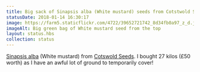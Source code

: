 ```yaml
---
title: Big sack of Sinapsis alba (White mustard) seeds from Cotstwold Seeds, used as a temporary ground cover whilst perennial ground cover plants get established
statusDate: 2018-01-14 16:30:17
image: https://farm5.staticflickr.com/4722/39652721742_8d34fb0a97_z_d.jpg
imageAlt: Big green bag of White mustard seed from the top
layout: status.hbs
collection: status
---
```


[Sinapsis alba](http://www.pfaf.org/user/plant.aspx?LatinName=Sinapis+alba) (White mustard) from [Cotswold Seeds](https://www.cotswoldseeds.com/product/mustard-sinapis-alba). I bought 27 kilos (£50 worth) as I have an awful lot of ground to temporarily cover!
